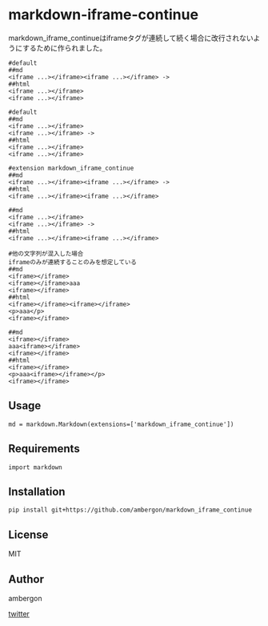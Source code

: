 # markdown-iframe-continue
markdown_iframe_continueはiframeタグが連続して続く場合に改行されないようにするために作られました。
```
#default
##md
<iframe ...></iframe><iframe ...></iframe> ->
##html
<iframe ...></iframe>
<iframe ...></iframe>

#default
##md
<iframe ...></iframe>
<iframe ...></iframe> ->
##html
<iframe ...></iframe>
<iframe ...></iframe> 
```
```
#extension markdown_iframe_continue
##md
<iframe ...></iframe><iframe ...></iframe> ->
##html
<iframe ...></iframe><iframe ...></iframe> 

##md
<iframe ...></iframe>
<iframe ...></iframe> ->
##html
<iframe ...></iframe><iframe ...></iframe> 

#他の文字列が混入した場合
iframeのみが連続することのみを想定している
##md
<iframe></iframe>
<iframe></iframe>aaa
<iframe></iframe>
##html
<iframe></iframe><iframe></iframe>
<p>aaa</p>
<iframe></iframe>

##md
<iframe></iframe>
aaa<iframe></iframe>
<iframe></iframe>
##html
<iframe></iframe>
<p>aaa<iframe></iframe></p>
<iframe></iframe>
```

## Usage
```
md = markdown.Markdown(extensions=['markdown_iframe_continue'])
```

## Requirements
```
import markdown
```

## Installation
```
pip install git+https://github.com/ambergon/markdown_iframe_continue
```

## License
MIT

## Author
ambergon


[twitter](https://twitter.com/Sc_lFoxGon)
